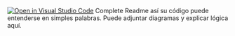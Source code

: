 [![Open in Visual Studio Code](https://classroom.github.com/assets/open-in-vscode-2e0aaae1b6195c2367325f4f02e2d04e9abb55f0b24a779b69b11b9e10269abc.svg)](https://classroom.github.com/online_ide?assignment_repo_id=15506348&assignment_repo_type=AssignmentRepo)
Complete Readme así su código puede entenderse en simples palabras. Puede adjuntar diagramas y explicar lógica aquí. 

